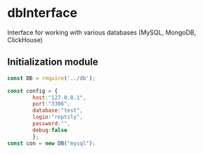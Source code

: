 # dbInterface
Interface for working with various databases (MySQL, MongoDB, ClickHouse)

## Initialization module
```js
const DB = require('../db');

const config = {
        host:"127.0.0.1",
        port:"3306",
        database:"test",
        login:"reptily",
        password:"",
        debug:false
        };
const con = new DB("mysql");
```
